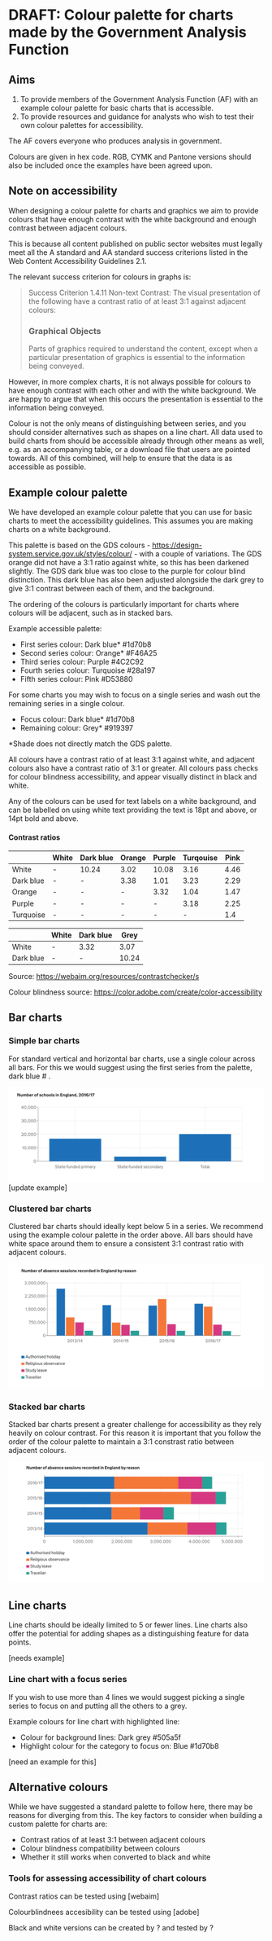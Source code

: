 # DRAFT: Colour palette for charts made by the Government Analysis Function

## Aims

1. To provide members of the Government Analysis Function (AF) with an example colour palette for basic charts that is accessible. 
2. To provide resources and guidance for analysts who wish to test their own colour palettes for accessibility.

The AF covers everyone who produces analysis in government. 

Colours are given in hex code. RGB, CYMK and Pantone versions should also be included once the examples have been agreed upon. <!-- Cam Race: These are the different formats the DfE branding guidance gives colours in, could include an appendix or a specific section at the start outlining our recommended series of colours to pick from, with all the versions of the colours -->

## Note on accessibility

When designing a colour palette for charts and graphics we aim to provide colours that have enough contrast with the white background and enough contrast between adjacent colours. 

This is because all content published on public sector websites must legally meet all the A standard and AA standard success criterions listed in the Web Content Accessibility Guidelines 2.1.

The relevant success criterion for colours in graphs is: 

>Success Criterion 1.4.11 Non-text Contrast: The visual presentation of the following have a contrast ratio of at least 3:1 against adjacent colours:
>
> ### Graphical Objects
>
>Parts of graphics required to understand the content, except when a particular presentation of graphics is essential to the information being conveyed.

However, in more complex charts, it is not always possible for colours to have enough contrast with each other and with the white background. We are happy to argue that when this occurs the presentation is essential to the information being conveyed.

Colour is not the only means of distinguishing between series, and you should consider alternatives such as shapes on a line chart. All data used to build charts from should be accessible already through other means as well, e.g. as an accompanying table, or a download file that users are pointed towards. All of this combined, will help to ensure that the data is as accessible as possible.

## Example colour palette

We have developed an example colour palette that you can use for basic charts to meet the accessibility guidelines. This assumes you are making charts on a white background.

This palette is based on the GDS colours - https://design-system.service.gov.uk/styles/colour/ - with a couple of variations. The GDS orange did not have a 3:1 ratio against white, so this has been darkened slightly. The GDS dark blue was too close to the purple for colour blind distinction. This dark blue has also been adjusted alongside the dark grey to give 3:1 contrast between each of them, and the background.

The ordering of the colours is particularly important for charts where colours will be adjacent, such as in stacked bars.

Example accessible palette:

- First series colour: Dark blue* #1d70b8
- Second series colour: Orange* #F46A25
- Third series colour: Purple #4C2C92
- Fourth series colour: Turquoise #28a197
- Fifth series colour: Pink #D53880

For some charts you may wish to focus on a single series and wash out the remaining series in a single colour.

- Focus colour: Dark blue* #1d70b8
- Remaining colour: Grey* #919397

*Shade does not directly match the GDS palette.

All colours have a contrast ratio of at least 3:1 against white, and adjacent colours also have a contrast ratio of 3:1 or greater. All colours pass checks for colour blindness accessibility, and appear visually distinct in black and white.

Any of the colours can be used for text labels on a white background, and can be labelled on using white text providing the text is 18pt and above, or 14pt bold and above.

#### Contrast ratios

|  | White | Dark blue | Orange | Purple | Turqouise | Pink |
| --- | --- | --- | --- | --- | --- | ----|
| White | - | 10.24 | 3.02 | 10.08 | 3.16 | 4.46 |
| Dark blue | - | - | 3.38| 1.01 | 3.23 | 2.29 |
| Orange | - | - | - | 3.32 | 1.04 | 1.47 |
| Purple | - | - | - | - | 3.18 | 2.25 | 
| Turquoise | - | - | - | - | - | 1.4 |

| | White | Dark blue | Grey |
| ---- |---- |---- |----|
| White | - | 3.32 | 3.07 |
| Dark blue | -  | - | 10.24 |

Source: https://webaim.org/resources/contrastchecker/s

Colour blindness source: https://color.adobe.com/create/color-accessibility

## Bar charts 

### Simple bar charts

For standard vertical and horizontal bar charts, use a single colour across all bars. For this we would suggest using the first series from the palette, dark blue # .

![](/images/bar_gds.png)
[update example]

### Clustered bar charts

Clustered bar charts should ideally kept below 5 in a series. We recommend using the example colour palette in the order above. All bars should have white space around them to ensure a consistent 3:1 contrast ratio with adjacent colours.

![](/images/grouped_bar_gds.png)

### Stacked bar charts

Stacked bar charts present a greater challenge for accessibility as they rely heavily on colour contrast. For this reason it is important that you follow the order of the colour palette to maintain a 3:1 constrast ratio between adjacent colours.

![](/images/stacked_bar_gds.png)

## Line charts

Line charts should be ideally limited to 5 or fewer lines. Line charts also offer the potential for adding shapes as a distinguishing feature for data points.

[needs example]

### Line chart with a focus series

If you wish to use more than 4 lines we would suggest picking a single series to focus on and putting all the others to a grey.

Example colours for line chart with highlighted line: 
- Colour for background lines: Dark grey #505a5f
- Highlight colour for the category to focus on: Blue #1d70b8

[need an example for this]

<!-- Would we want to add a section for maps, or just leave it for now and get a basic version published, then look at adding something for maps based around what colorbrewer have? -->

## Alternative colours

While we have suggested a standard palette to follow here, there may be reasons for diverging from this. The key factors to consider when building a custom palette for charts are:

- Contrast ratios of at least 3:1 between adjacent colours
- Colour blindness compatibility between colours
- Whether it still works when converted to black and white

### Tools for assessing accessibility of chart colours

Contrast ratios can be tested using [webaim]

Colourblindnees accesibility can be tested using [adobe]

Black and white versions can be created by ? and tested by ?
